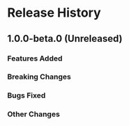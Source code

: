 # Release History

## 1.0.0-beta.0 (Unreleased)

### Features Added

### Breaking Changes

### Bugs Fixed

### Other Changes

